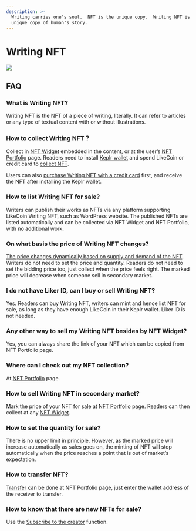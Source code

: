 ```yaml
---
description: >-
  Writing carries one's soul.  NFT is the unique copy.  Writing NFT is the
  unique copy of human's story.
---
```


# Writing NFT

![](../../.gitbook/assets/likecoin\_ad115\_writingnft\_b-01.jpeg)

## FAQ

### What is Writing NFT?

Writing NFT is the NFT of a piece of writing, literally. It can refer to articles or any type of textual content with or without illustrations.

### How to collect Writing NFT？

Collect in [NFT Widget](nft-widget.md) embedded in the content, or at the user’s [NFT Portfolio](nft-portfolio.md) page. Readers need to install [Keplr wallet](../wallet/keplr/) and spend LikeCoin or credit card to [collect NFT](collect-writing-nft.md).

Users can also [purchase Writing NFT with a credit card](collect-writing-nft.md) first, and receive the NFT after installing the Keplr wallet.

### How to list Writing NFT for sale?

Writers can publish their works as NFTs via any platform supporting LikeCoin Writing NFT, such as WordPress website. The published NFTs are listed automatically and can be collected via NFT Widget and NFT Portfolio, with no additional work.

### On what basis the price of Writing NFT changes?

[The price changes dynamically based on supply and demand of the NFT](dynamic-pricing.md). Writers do not need to set the price and quantity. Readers do not need to set the bidding price too, just collect when the price feels right. The marked price will decrease when someone sell in secondary market.

### I do not have Liker ID, can I buy or sell Writing NFT?

Yes. Readers can buy Writing NFT, writers can mint and hence list NFT for sale, as long as they have enough LikeCoin in their Keplr wallet. Liker ID is not needed.

### Any other way to sell my Writing NFT besides by NFT Widget?

Yes, you can always share the link of your NFT which can be copied from NFT Portfolio page.

### Where can I check out my NFT collection?

At [NFT Portfolio](nft-portfolio.md) page.

### How to sell Writing NFT in secondary market?

Mark the price of your NFT for sale at [NFT Portfolio](nft-portfolio.md) page. Readers can then collect at any [NFT Widget](nft-widget.md).

### How to set the quantity for sale?

There is no upper limit in principle. However, as the marked price will increase automatically as sales goes on, the minting of NFT will stop automatically when the price reaches a point that is out of market’s expectation.

### How to transfer NFT?

[Transfer](transfer-writing-nft.md) can be done at NFT Portfolio page, just enter the wallet address of the receiver to transfer.

### How to know that there are new NFTs for sale?

Use the [Subscribe to the creator](subscribe-to-the-creator.md) function.
